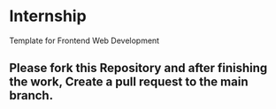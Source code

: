 # Internship
Template for Frontend Web Development

## Please fork this Repository and after finishing the work, Create a pull request to the main branch.
